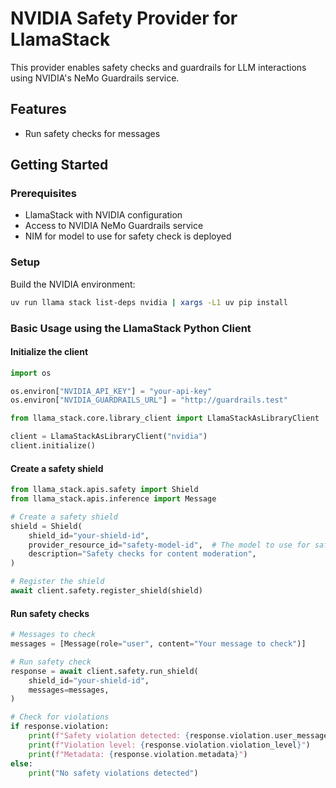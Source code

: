 # NVIDIA Safety Provider for LlamaStack

This provider enables safety checks and guardrails for LLM interactions using NVIDIA's NeMo Guardrails service.

## Features

- Run safety checks for messages

## Getting Started

### Prerequisites

- LlamaStack with NVIDIA configuration
- Access to NVIDIA NeMo Guardrails service
- NIM for model to use for safety check is deployed

### Setup

Build the NVIDIA environment:

```bash
uv run llama stack list-deps nvidia | xargs -L1 uv pip install
```

### Basic Usage using the LlamaStack Python Client

#### Initialize the client

```python
import os

os.environ["NVIDIA_API_KEY"] = "your-api-key"
os.environ["NVIDIA_GUARDRAILS_URL"] = "http://guardrails.test"

from llama_stack.core.library_client import LlamaStackAsLibraryClient

client = LlamaStackAsLibraryClient("nvidia")
client.initialize()
```

#### Create a safety shield

```python
from llama_stack.apis.safety import Shield
from llama_stack.apis.inference import Message

# Create a safety shield
shield = Shield(
    shield_id="your-shield-id",
    provider_resource_id="safety-model-id",  # The model to use for safety checks
    description="Safety checks for content moderation",
)

# Register the shield
await client.safety.register_shield(shield)
```

#### Run safety checks

```python
# Messages to check
messages = [Message(role="user", content="Your message to check")]

# Run safety check
response = await client.safety.run_shield(
    shield_id="your-shield-id",
    messages=messages,
)

# Check for violations
if response.violation:
    print(f"Safety violation detected: {response.violation.user_message}")
    print(f"Violation level: {response.violation.violation_level}")
    print(f"Metadata: {response.violation.metadata}")
else:
    print("No safety violations detected")
```
